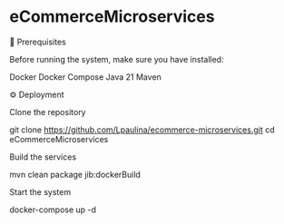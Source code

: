 # eCommerceMicroservices
🚀 Prerequisites

Before running the system, make sure you have installed:

Docker
Docker Compose
Java 21
Maven

⚙️ Deployment

Clone the repository

git clone https://github.com/Lpaulina/ecommerce-microservices.git
cd eCommerceMicroservices

Build the services 

mvn clean package jib:dockerBuild

Start the system

docker-compose up -d
